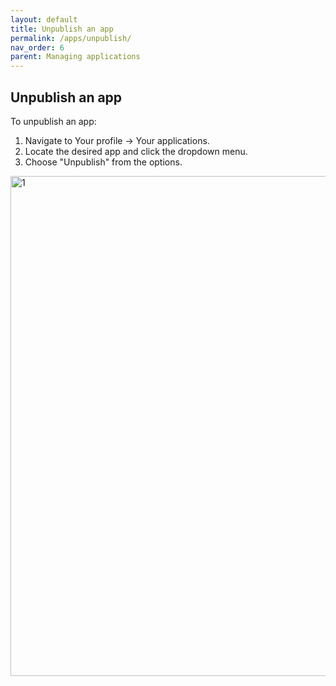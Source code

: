 ```yaml
---
layout: default
title: Unpublish an app
permalink: /apps/unpublish/
nav_order: 6
parent: Managing applications
---
```


## Unpublish an app

To unpublish an app:

1. Navigate to Your profile -> Your applications.
2. Locate the desired app and click the dropdown menu.
3. Choose "Unpublish" from the options.

<img width="800" alt="1" src="/assets/images/apps/4-4.png">
